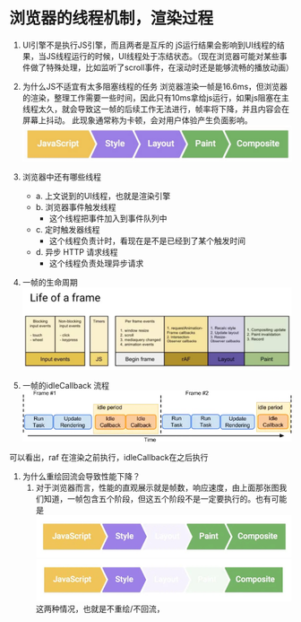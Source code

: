 # 浏览器的线程机制，渲染过程
1. UI引擎不是执行JS引擎，而且两者是互斥的
jS运行结果会影响到UI线程的结果，当JS线程运行的时候，UI线程处于冻结状态。（现在浏览器可能对某些事件做了特殊处理，比如监听了scroll事件，在滚动时还是能够流畅的播放动画）

1. 为什么JS不适宜有太多阻塞线程的任务
浏览器渲染一帧是16.6ms，但浏览器的渲染，整理工作需要一些时间，因此只有10ms拿给js运行，如果js阻塞在主线程太久，就会导致这一帧的后续工作无法进行，帧率将下降，并且内容会在屏幕上抖动。 此现象通常称为卡顿，会对用户体验产生负面影响。
    ![](media/15901358650824/15901413260666.jpg)
    
3. 浏览器中还有哪些线程
    - a. 上文说到的UI线程，也就是渲染引擎
    - b. 浏览器事件触发线程
        - 这个线程把事件加入到事件队列中
    - c. 定时触发器线程
        - 这个线程负责计时，看现在是不是已经到了某个触发时间
    - d. 异步 HTTP 请求线程
        - 这个线程负责处理异步请求

1. 一帧的生命周期
![](media/15901358650824/15903004222715.jpg)

1. 一帧的idleCallback 流程
![](media/15901358650824/15903072001977.jpg)

可以看出，raf 在渲染之前执行，idleCallback在之后执行

1. 为什么重绘回流会导致性能下降？
    1. 对于浏览器而言，性能的直观展示就是帧数，响应速度，由上面那张图我们知道，一帧包含五个阶段，但这五个阶段不是一定要执行的。也有可能是
![](media/15901358650824/15903093799364.jpg)
![](media/15901358650824/15903093839547.jpg)
这两种情况，也就是不重绘/不回流，